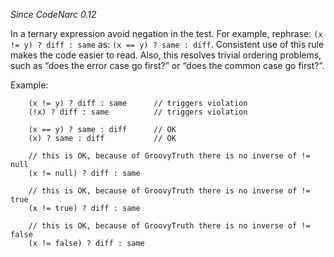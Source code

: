 *Since CodeNarc 0.12*

In a ternary expression avoid negation in the test. For example,
rephrase: `(x != y) ? diff : same` as: `(x == y) ? same : diff`.
Consistent use of this rule makes the code easier to read. Also, this
resolves trivial ordering problems, such as “does the error case go
first?” or “does the common case go first?”.

Example:

        (x != y) ? diff : same      // triggers violation
        (!x) ? diff : same          // triggers violation

        (x == y) ? same : diff      // OK
        (x) ? same : diff           // OK

        // this is OK, because of GroovyTruth there is no inverse of != null
        (x != null) ? diff : same

        // this is OK, because of GroovyTruth there is no inverse of != true
        (x != true) ? diff : same

        // this is OK, because of GroovyTruth there is no inverse of != false
        (x != false) ? diff : same

